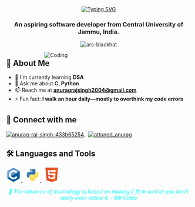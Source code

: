 <div align="center">
  <a href="https://git.io/typing-svg"><img src="https://readme-typing-svg.demolab.com?font=Fira+Code&weight=600&size=28&pause=1500&color=00FFFF&center=true&vCenter=true&width=700&lines=Hi+(+%E2%81%A0%E2%97%A0%E2%80%BF%E2%97%95%E2%81%A0)+I%27m+Anurag+Raj+Singh;Welcome+to+my+Profile!" alt="Typing SVG" /></a>
</div>

<h3 align="center">An aspiring software developer from Central University of Jammu, India.</h3>

<div align="center">
  <p>
    <img src="https://komarev.com/ghpvc/?username=ars-blackhat&label=Profile%20views&color=00ffff&style=flat" alt="ars-blackhat" />
  </p>
</div>

<!-- About Me Section -->
<h2 align="left">🚀 About Me</h2>

<img align="right" alt="Coding" width="400" style="margin-top: -60px;" src="https://media3.giphy.com/media/v1.Y2lkPTc5MGI3NjExanVucGc4dG5weXhmZnBlYXBxYWJkaHk1b2U0bXZjc3F6ZXdpeDhhdyZlcD12MV9pbnRlcm5hbF9naWZfYnlfaWQmY3Q9Zw/fV76W3Vw9Pxj4TSOeV/giphy.gif"/>

- 🌱 I'm currently learning **DSA**
- 💬 Ask me about **C, Python**
- 📫 Reach me at **anuragrajsingh2004@gmail.com**
- ⚡ Fun fact: **I walk an hour daily—mostly to overthink my code errors**

<!-- Connect Section -->
<h2 align="left">🤝 Connect with me</h2>
<p align="left">
  <a href="https://linkedin.com/in/anurag-raj-singh-433b65254" target="blank">
    <img align="center" src="https://raw.githubusercontent.com/rahuldkjain/github-profile-readme-generator/master/src/images/icons/Social/linked-in-alt.svg" alt="anurag-raj-singh-433b65254" height="30" width="40" />
  </a>&nbsp;
  <a href="https://www.instagram.com/attuned_anurag?igsh=YzljYTk1ODg3Zg==" target="blank">
    <img align="center" src="https://raw.githubusercontent.com/rahuldkjain/github-profile-readme-generator/master/src/images/icons/Social/instagram.svg" alt="attuned_anurag" height="30" width="40" />
  </a>
</p>

<!-- Skills Section -->
<h2 align="left">🛠️ Languages and Tools</h2>
<p align="left">
  <a href="https://www.cprogramming.com/" target="_blank" rel="noreferrer">
    <img src="https://raw.githubusercontent.com/devicons/devicon/master/icons/c/c-original.svg" alt="c" width="40" height="40"/>
  </a>&nbsp;
  <a href="https://www.python.org" target="_blank" rel="noreferrer">
    <img src="https://raw.githubusercontent.com/devicons/devicon/master/icons/python/python-original.svg" alt="python" width="40" height="40"/>
  </a>&nbsp;
  <a href="https://www.w3.org/html/" target="_blank" rel="noreferrer">
    <img src="https://raw.githubusercontent.com/devicons/devicon/master/icons/html5/html5-original.svg" alt="html5" width="40" height="40"/>
  </a>
</p>

<!-- Dynamic Quote Section -->
<div align="center">
  <i style="color: #00FFFF">💭 The advance of technology is based on making it fit in so that you don't really even notice it. - Bill Gates</i>
</div>
